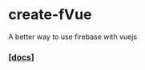 # create-fVue

A better way to use firebase with vuejs

### [[docs]](https://st2ev.notion.site/fVue-7cc9aad39b0a4824914743d1aa0a9fda)
